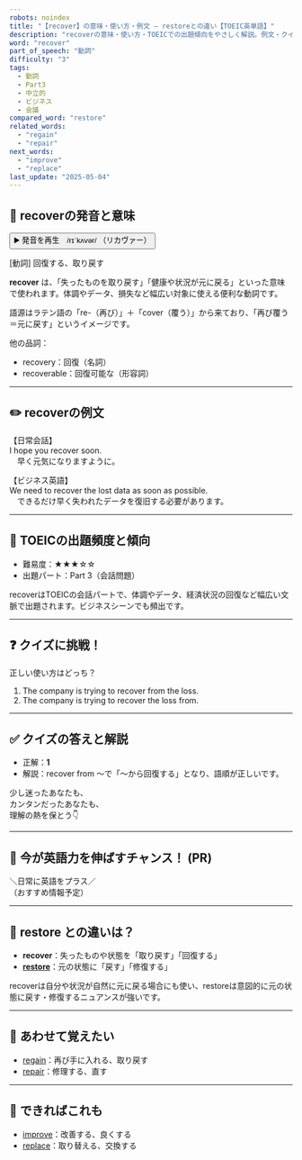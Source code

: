 ```yaml
---
robots: noindex
title: "【recover】の意味・使い方・例文 ― restoreとの違い【TOEIC英単語】"
description: "recoverの意味・使い方・TOEICでの出題傾向をやさしく解説。例文・クイズ付きでrestoreとの違いもわかりやすく学べます。"
word: "recover"
part_of_speech: "動詞"
difficulty: "3"
tags:
  - 動詞
  - Part3
  - 中立的
  - ビジネス
  - 会議
compared_word: "restore"
related_words:
  - "regain"
  - "repair"
next_words:
  - "improve"
  - "replace"
last_update: "2025-05-04"
---
```


## 🔰 recoverの発音と意味

<button class="play-audio" onclick="playTTS('recover')">
  <span class="play-audio-main">
    ▶️ 発音を再生　/rɪˈkʌvər/
  </span>
  <span class="play-audio-sub">
    （リカヴァー）
  </span>
</button>

[動詞] 回復する、取り戻す

**recover** は、「失ったものを取り戻す」「健康や状況が元に戻る」といった意味で使われます。体調やデータ、損失など幅広い対象に使える便利な動詞です。

語源はラテン語の「re-（再び）」＋「cover（覆う）」から来ており、「再び覆う＝元に戻す」というイメージです。

他の品詞：  
- recovery：回復（名詞）
- recoverable：回復可能な（形容詞）

---

## ✏️ recoverの例文

【日常会話】  
I hope you recover soon.  
　早く元気になりますように。

【ビジネス英語】  
We need to recover the lost data as soon as possible.  
　できるだけ早く失われたデータを復旧する必要があります。

---

## 🎯 TOEICの出題頻度と傾向

- 難易度：★★★☆☆
- 出題パート：Part 3（会話問題）

recoverはTOEICの会話パートで、体調やデータ、経済状況の回復など幅広い文脈で出題されます。ビジネスシーンでも頻出です。

---

## ❓ クイズに挑戦！

正しい使い方はどっち？

1. The company is trying to recover from the loss.  
2. The company is trying to recover the loss from.

---

## ✅ クイズの答えと解説

- 正解：**1**
- 解説：recover from ～で「～から回復する」となり、語順が正しいです。

少し迷ったあなたも、  
カンタンだったあなたも、  
理解の熱を保とう👇️

---

## 🚀 今が英語力を伸ばすチャンス！ (PR)

<div class="info-center">
＼日常に英語をプラス／<br>  
（おすすめ情報予定）
</div>

---

## 🤔  restore との違いは？

- **recover**：失ったものや状態を「取り戻す」「回復する」
- **[restore](/word/restore/)**：元の状態に「戻す」「修復する」

recoverは自分や状況が自然に元に戻る場合にも使い、restoreは意図的に元の状態に戻す・修復するニュアンスが強いです。

---

## 🧩 あわせて覚えたい

- [regain](/word/regain/)：再び手に入れる、取り戻す
- [repair](/word/repair/)：修理する、直す

---

## 📖 できればこれも

- [improve](/word/improve/)：改善する、良くする
- [replace](/word/replace/)：取り替える、交換する

<!-- cvid: aid46_bid23 -->
